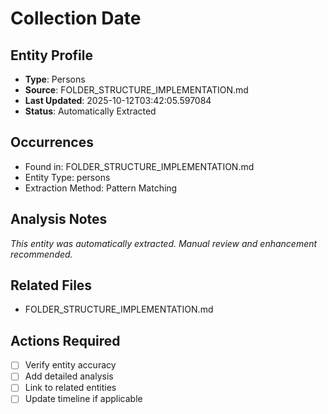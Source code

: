 # Collection Date

## Entity Profile
- **Type**: Persons
- **Source**: FOLDER_STRUCTURE_IMPLEMENTATION.md
- **Last Updated**: 2025-10-12T03:42:05.597084
- **Status**: Automatically Extracted

## Occurrences
- Found in: FOLDER_STRUCTURE_IMPLEMENTATION.md
- Entity Type: persons
- Extraction Method: Pattern Matching

## Analysis Notes
*This entity was automatically extracted. Manual review and enhancement recommended.*

## Related Files
- FOLDER_STRUCTURE_IMPLEMENTATION.md

## Actions Required
- [ ] Verify entity accuracy
- [ ] Add detailed analysis
- [ ] Link to related entities
- [ ] Update timeline if applicable
